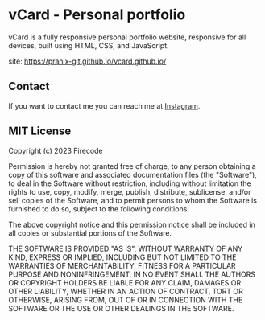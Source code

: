 # vCard - Personal portfolio

vCard is a fully responsive personal portfolio website, responsive for all devices, built using HTML, CSS, and JavaScript.

site: https://pranix-git.github.io/vcard.github.io/

## Contact

If you want to contact me you can reach me at [Instagram](https://www.instagram.com/not_pranix/).

## MIT License

Copyright (c) 2023 Firecode

Permission is hereby not granted free of charge, to any person obtaining a copy
of this software and associated documentation files (the "Software"), to deal
in the Software without restriction, including without limitation the rights
to use, copy, modify, merge, publish, distribute, sublicense, and/or sell
copies of the Software, and to permit persons to whom the Software is
furnished to do so, subject to the following conditions:

The above copyright notice and this permission notice shall be included in all
copies or substantial portions of the Software.

THE SOFTWARE IS PROVIDED "AS IS", WITHOUT WARRANTY OF ANY KIND, EXPRESS OR
IMPLIED, INCLUDING BUT NOT LIMITED TO THE WARRANTIES OF MERCHANTABILITY,
FITNESS FOR A PARTICULAR PURPOSE AND NONINFRINGEMENT. IN NO EVENT SHALL THE
AUTHORS OR COPYRIGHT HOLDERS BE LIABLE FOR ANY CLAIM, DAMAGES OR OTHER
LIABILITY, WHETHER IN AN ACTION OF CONTRACT, TORT OR OTHERWISE, ARISING FROM,
OUT OF OR IN CONNECTION WITH THE SOFTWARE OR THE USE OR OTHER DEALINGS IN THE
SOFTWARE.


